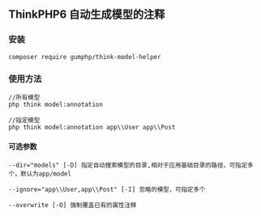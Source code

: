 ## ThinkPHP6 自动生成模型的注释

### 安装

~~~
composer require gumphp/think-model-helper
~~~

### 使用方法

~~~
//所有模型
php think model:annotation

//指定模型
php think model:annotation app\\User app\\Post
~~~

#### 可选参数
~~~
--dir="models" [-D] 指定自动搜索模型的目录,相对于应用基础目录的路径，可指定多个，默认为app/model

--ignore="app\\User,app\\Post" [-I] 忽略的模型，可指定多个

--overwrite [-O] 强制覆盖已有的属性注释
~~~
